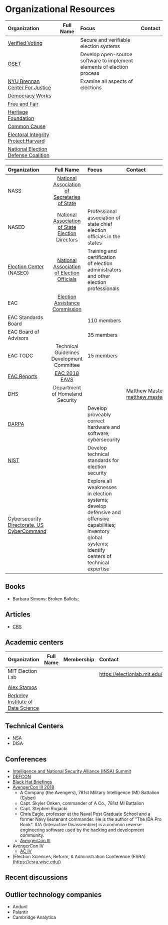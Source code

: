#  Organizational Resources

Organization | Full Name | Focus | Contact
:--- | :---: | :--- | :---
[Verified Voting](https://www.verifiedvoting.org/) | |Secure and verifiable election systems |
[OSET]() | |Develop open-source software to implement elements of election process |
[NYU Brennan Center For Justice ]() | |Examine all aspects of elections |
[Democracy Works](https://www.democracy.works/)   |   |   |
[Free and Fair](https://github.com/FreeAndFair/ColoradoRLA) |   |   |
[Heritage Foundation](https://www.heritage.org/election-integrity)   |   |   |
[Common Cause](https://www.commoncause.org/our-work/voting-and-elections/election-integrity/)   |   |   |
[Electoral Integrity Project:Harvard](https://www.electoralintegrityproject.com/)   |   |   |
[National Election Defense Coalition](https://www.electiondefense.org/about)   |   |   |



Organization | Full Name | Focus | Contact
:--- | :---: | :--- | :---
NASS  | [National Association of Secretaries of State](https://www.nass.org/) |   |
NASED |[National Association of State Election Directors](https://www.nased.org/)   |   Professional association of state chief election officials in the states |
[Election Center](https://www.electioncenter.org/) (NASEO)  | [National Association of Election Officials]()  | Training and certification of election administrators and other election professionals  |
EAC   | [Election Assistance Commission](https://eac.gov)   |   |
EAC Standards Board   |   | 110 members  |
EAC Board of Advisors   |   |  35 members |
EAC TGDC   | Technical Guidelines Development Committee   |15 members   |
[EAC Reports](https://www.eac.gov/research-and-data/studies-and-reports/)  | [EAC 2018 EAVS](https://www.eac.gov/assets/1/6/2018_EAVS_Report.pdf) |   |
DHS   | Department of Homeland Security   |   |Matthew Masterson matthew.masterson@hq.dhs.gov
[DARPA](https://www.darpa.mil/about-us/about-darpa)  |   | Develop proveably correct hardware and software; cybersecurity  |
[NIST](https://www.nist.gov/)|   | Develop technical standards for election security   |
[Cybersecurity Directorate, US CyberCommand]()  |   |Explore all weaknesses in election systems; develop defensive and offensive capabilities; inventory global systems; identify centers of technical expertise   |


## Books
  - Barbara Simons: Broken Ballots;

## Articles
  - [CBS](https://www.cbsnews.com/news/the-nsa-prepares-to-defend-2020-elections-drawing-lessons-from-2018-midterms/)


## Academic centers
Organization | Full Name | Membership | Contact
:--- | :---: | :--- | :---
MIT Election Lab  |   |   |  https://electionlab.mit.edu/
  |   |   |
[Alex Stamos](https://en.wikipedia.org/wiki/Alex_Stamos)|||
[Berkeley Institute of Data Science](https://bids.berkeley.edu/)|||


## Technical Centers
  - NSA
  - DISA

## Conferences
  - [Intelligence and National Security Alliance (INSA) Summit]()
  - [DEFCON]()
  - [Black Hat Briefings](https://en.wikipedia.org/wiki/Black_Hat_Briefings)
  - [AvengerCon III 2018](https://www.army.mil/article/214354/avengercon_iii_the_hacker_training_event_for_todays_cyber_warrior)
    - A Company (the Avengers), 781st Military Intelligence (MI) Battalion (Cyber)
    - Capt. Skyler Onken, commander of A Co., 781st MI Battalion
    - Capt. Stephen Rogacki
    - Chris Eagle, professor at the Naval Post Graduate School and a former Navy lieutenant commander. He is the author of "The IDA Pro Book". IDA (Interactive Disassembler) is a common reverse engineering software used by the hacking and development community.
    - [AvengerCon III](https://arstechnica.com/information-technology/2019/05/spot-the-not-fed-a-day-at-avengercon-the-armys-answer-to-hacker-conferences/)
- [AvengerCon IV](https://www.facebook.com/780MIBDE/posts/mark-your-calendars-avengercon-iv-is-october-17-18-avengercon-is-a-free-hacker-e/2242803835830990/)
  - [AC IV](http://www.govevents.com/details/34293/avengercon-iv/)
-  [Election Sciences, Reform, & Administration Conference (ESRA)(https://esra.wisc.edu/)

## Recent discussions

## Outlier technology companies
- Anduril
- Palantir
- Cambridge Analytica
